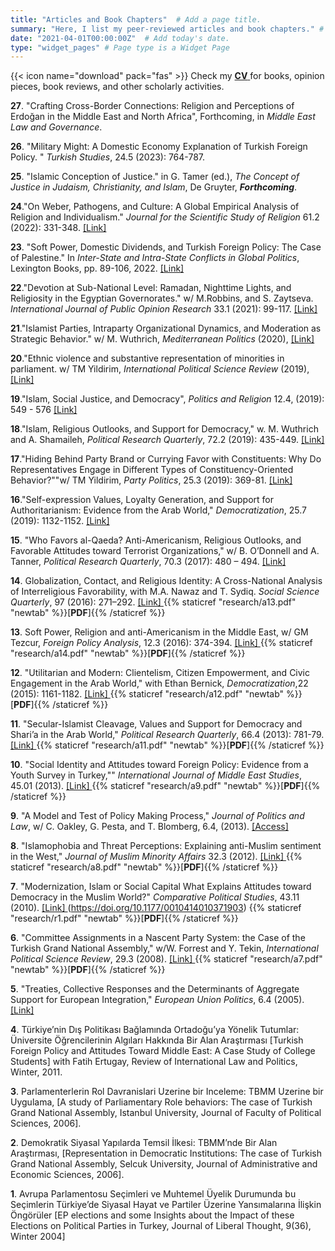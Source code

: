 ```yaml
---
title: "Articles and Book Chapters"  # Add a page title.
summary: "Here, I list my peer-reviewed articles and book chapters." # Add a page description.
date: "2021-04-01T00:00:00Z"  # Add today's date.
type: "widget_pages" # Page type is a Widget Page
---
```


{{< icon name="download" pack="fas" >}} Check my <a href="https://www.dropbox.com/s/w4t5otvs4fsrao4/CV_2021.pdf?dl=0"> **CV** </a> for books, opinion pieces, book reviews, and other scholarly activities.

**27**. "Crafting Cross-Border Connections: Religion and Perceptions of Erdoğan in the Middle East and North Africa", Forthcoming, in _Middle East Law and Governance_.

**26**. "Military Might: A Domestic Economy Explanation of Turkish Foreign Policy. " _Turkish Studies_,  24.5 (2023): 764-787. 

**25**. "Islamic Conception of Justice." in G. Tamer (ed.), _The Concept of Justice in Judaism, Christianity, and Islam_, De Gruyter, _**Forthcoming**_.

**24**."On Weber, Pathogens, and Culture: A Global Empirical Analysis of Religion and Individualism." _Journal for the Scientific Study of Religion_ 61.2 (2022): 331-348. <a href="https://doi.org/10.1111/jssr.12778"> [Link]</a>

**23**. "Soft Power, Domestic Dividends, and Turkish Foreign Policy: The Case of Palestine." In _Inter-State and Intra-State Conflicts in Global Politics_, Lexington Books, pp. 89-106, 2022.  <a href= "https://rowman.com/ISBN/9781793652546/Inter-State-and-Intra-State-Conflicts-in-Global-Politics-From-Eurasia-to-China"> [Link]</a>

**22**."Devotion at Sub-National Level: Ramadan, Nighttime Lights, and Religiosity in the Egyptian Governorates." w/ M.Robbins, and S. Zaytseva. _International Journal of Public Opinion Research_ 33.1 (2021): 99-117. <a href="https://academic.oup.com/ijpor/advance-article/doi/10.1093/ijpor/edaa019/6018002?guestAccessKey=0094e236-8895-4786-a931-89443c74600b"> [Link]</a>

**21**."Islamist Parties, Intraparty Organizational Dynamics, and Moderation as Strategic Behavior." w/ M. Wuthrich, _Mediterranean Politics_ (2020), <a href="https://doi.org/10.1080/13629395.2020.1790165">[Link]</a>

**20**."Ethnic violence and substantive representation of minorities in parliament. w/ TM Yildirim, _International Political Science Review_ (2019), <a href="https://doi.org/10.1177/0192512119891528">[Link]</a>

**19**."Islam, Social Justice, and Democracy", _Politics and Religion_ 12.4, (2019): 549 - 576 <a href="https://doi.org/10.1017/S1755048318000810">[Link]</a>

**18**."Islam, Religious Outlooks, and Support for Democracy," w. M. Wuthrich and A. Shamaileh,  _Political Research Quarterly_, 72.2 (2019): 435-449. <a href="https://doi.org/10.1177/1065912918793233">[Link]</a>

**17**."Hiding Behind Party Brand or Currying Favor with Constituents: Why Do Representatives Engage in Different Types of Constituency-Oriented Behavior?""w/ TM Yildirim, _Party Politics_, 25.3 (2019): 369-81. <a href="https://doi.org/10.1177/1354068817720438">[Link]</a>

**16**."Self-expression Values, Loyalty Generation, and Support for Authoritarianism: Evidence from the Arab World,"  _Democratization_, 25.7 (2019): 1132-1152. <a href="https://doi.org/10.1080/13510347.2018.1450388"> [Link]</a>

**15**. "Who Favors al-Qaeda? Anti-Americanism, Religious Outlooks, and Favorable Attitudes toward Terrorist Organizations,"  w/ B. O’Donnell and A. Tanner, _Political Research Quarterly_, 70.3 (2017): 480 – 494. <a href="https://doi.org/10.1177/1065912917702498">[Link] </a>

**14**. Globalization, Contact, and Religious Identity: A Cross-National Analysis of Interreligious Favorability, with M.A. Nawaz and T. Sydiq.  _Social Science Quarterly_, 97 (2016): 271–292. <a href="https://doi.org/10.1111/ssqu.12221">[Link] </a> {{% staticref "research/a13.pdf" "newtab" %}}[**PDF**]{{% /staticref %}}

**13**. Soft Power, Religion and anti-Americanism in the Middle East, w/ GM Tezcur, _Foreign Policy Analysis_, 12.3 (2016): 374-394.  <a href="https://doi.org/10.1111/fpa.12090">[Link] </a> {{% staticref "research/a14.pdf" "newtab" %}}[**PDF**]{{% /staticref %}}

**12**. "Utilitarian and Modern: Clientelism, Citizen Empowerment, and Civic Engagement in the Arab World," with Ethan Bernick, _Democratization_,22 (2015): 1161-1182. <a href="https://doi.org/10.1080/13510347.2014.928696">[Link] </a> {{% staticref "research/a12.pdf" "newtab" %}}[**PDF**]{{% /staticref %}}

**11**. "Secular-Islamist Cleavage, Values and Support for Democracy and Shari’a in the Arab World," _Political Research Quarterly_, 66.4 (2013): 781-79.  <a href="https://doi.org/10.1177/1065912912470759">[Link] </a> {{% staticref "research/a11.pdf" "newtab" %}}[**PDF**]{{% /staticref %}}

**10**. "Social Identity and Attitudes toward Foreign Policy: Evidence from a Youth Survey in Turkey,"" _International Journal of Middle East Studies_, 45.01 (2013).  <a href="https://doi.org/10.1017/S0020743812001249">[Link] </a> {{% staticref "research/a9.pdf" "newtab" %}}[**PDF**]{{% /staticref %}}

**9**. "A Model and Test of Policy Making Process," _Journal of Politics and Law_, w/ C. Oakley, G. Pesta, and T. Blomberg, 6.4, (2013). <a href="http://www.ccsenet.org/journal/index.php/jpl/article/view/32408"> [Access] <a/>

**8**. "Islamophobia and Threat Perceptions: Explaining anti-Muslim sentiment in the West," _Journal of Muslim Minority Affairs_ 32.3 (2012).  <a href="https://doi.org/10.1080/13602004.2012.727291">[Link] </a> {{% staticref "research/a8.pdf" "newtab" %}}[**PDF**]{{% /staticref %}}

**7**. "Modernization, Islam or Social Capital What Explains Attitudes toward Democracy in the Muslim World?" _Comparative Political Studies_, 43.11 (2010). <a href="https://doi.org/10.1177/0010414010371903"> [Link] <a/> (https://doi.org/10.1177/0010414010371903) {{% staticref "research/r1.pdf" "newtab" %}}[**PDF**]{{% /staticref %}}

**6**. "Committee Assignments in a Nascent Party System: the Case of the Turkish Grand National Assembly," w/W. Forrest and Y. Tekin, _International Political Science Review_, 29.3 (2008). <a href="https://doi.org/10.1177/0192512107088389">[Link] </a> {{% staticref "research/a7.pdf" "newtab" %}}[**PDF**]{{% /staticref %}}

**5**. "Treaties, Collective Responses and the Determinants of Aggregate Support for European Integration," _European Union Politics_, 6.4 (2005).<a href="https://doi.org/10.1177/1465116505057818">[Link] </a>  

**4**. Türkiye’nin Dış Politikası Bağlamında Ortadoğu’ya Yönelik Tutumlar: Üniversite Öğrencilerinin Algıları Hakkında Bir Alan Araştırması [Turkish Foreign Policy and Attitudes Toward Middle East: A Case Study of College Students] with Fatih Ertugay, Review of International Law and Politics, Winter, 2011.

**3**. Parlamenterlerin Rol Davranislari Uzerine bir Inceleme: TBMM Uzerine bir Uygulama, [A study of Parliamentary Role behaviors: The case of Turkish Grand National Assembly, Istanbul University, Journal of Faculty of Political Sciences, 2006].

**2**. Demokratik Siyasal Yapılarda Temsil İlkesi: TBMM’nde Bir Alan Araştırması, [Representation in Democratic Institutions: The case of Turkish Grand National Assembly, Selcuk University, Journal of Administrative and Economic Sciences, 2006].

**1**. Avrupa Parlamentosu Seçimleri ve Muhtemel Üyelik Durumunda bu Seçimlerin Türkiye’de Siyasal Hayat ve Partiler Üzerine Yansımalarına İlişkin Öngörüler [EP elections and some Insights about the Impact of these Elections on Political Parties in Turkey, Journal of Liberal Thought, 9(36), Winter 2004]
